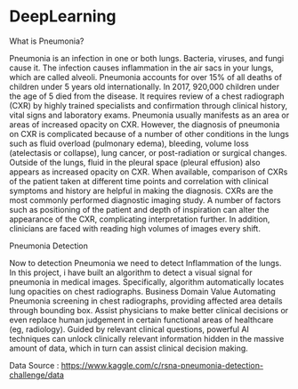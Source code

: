 # DeepLearning
What is Pneumonia?

Pneumonia is an infection in one or both lungs. Bacteria, viruses, and fungi cause it. The infection causes inflammation in the air sacs in your lungs, which are called alveoli.
Pneumonia accounts for over 15% of all deaths of children under 5 years old internationally. In 2017, 920,000 children under the age of 5 died from the disease. It requires review of a chest radiograph (CXR) by highly trained specialists and confirmation through clinical history, vital signs and laboratory exams. Pneumonia usually manifests as an area or areas of increased opacity on CXR. However, the diagnosis of pneumonia on CXR is complicated because of a number of other conditions in the lungs such as fluid overload (pulmonary edema), bleeding, volume loss (atelectasis or collapse), lung cancer, or post-radiation or surgical changes. Outside of the lungs, fluid in the pleural space (pleural effusion) also appears as increased opacity on CXR. When available, comparison of CXRs of the patient taken at different time points and correlation with clinical symptoms and history are helpful in making the diagnosis.
CXRs are the most commonly performed diagnostic imaging study. A number of factors such as positioning of the patient and depth of inspiration can alter the appearance of the CXR, complicating interpretation further. In addition, clinicians are faced with reading high volumes of images every shift.

Pneumonia Detection

Now to detection Pneumonia we need to detect Inflammation of the lungs. In this project, 
i have built an algorithm to detect a visual signal for pneumonia in medical images. Specifically, algorithm automatically locates lung opacities on chest radiographs. 
Business Domain Value Automating Pneumonia screening in chest radiographs, providing affected area details through bounding box. Assist physicians to make better clinical decisions or even replace human judgement in certain functional areas of healthcare (eg, radiology).
Guided by relevant clinical questions, powerful AI techniques can unlock clinically relevant information hidden in the massive amount of data, which in turn can assist clinical decision making.

Data Source : https://www.kaggle.com/c/rsna-pneumonia-detection-challenge/data
